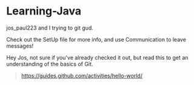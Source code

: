 # Learning-Java
jos_paul223 and I trying to git gud.

Check out the SetUp file for more info, and use Communication to leave messages!

Hey Jos, not sure if you've already checked it out, but read this to get an understanding of the basics of Git.

> https://guides.github.com/activities/hello-world/ 
